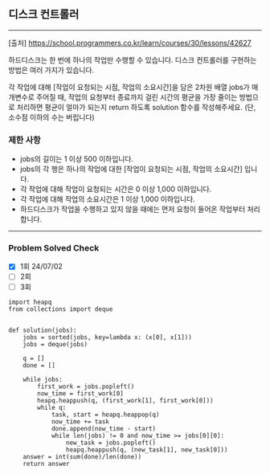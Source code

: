 ## 디스크 컨트롤러

---

[출처] https://school.programmers.co.kr/learn/courses/30/lessons/42627

하드디스크는 한 번에 하나의 작업만 수행할 수 있습니다. 디스크 컨트롤러를 구현하는 방법은 여러 가지가 있습니다. 

각 작업에 대해 [작업이 요청되는 시점, 작업의 소요시간]을 담은 2차원 배열 jobs가 매개변수로 주어질 때, 
작업의 요청부터 종료까지 걸린 시간의 평균을 가장 줄이는 방법으로 처리하면 
평균이 얼마가 되는지 return 하도록 solution 함수를 작성해주세요. (단, 소수점 이하의 수는 버립니다)

### 제한 사항

- jobs의 길이는 1 이상 500 이하입니다.
- jobs의 각 행은 하나의 작업에 대한 [작업이 요청되는 시점, 작업의 소요시간] 입니다.
- 각 작업에 대해 작업이 요청되는 시간은 0 이상 1,000 이하입니다.
- 각 작업에 대해 작업의 소요시간은 1 이상 1,000 이하입니다.
- 하드디스크가 작업을 수행하고 있지 않을 때에는 먼저 요청이 들어온 작업부터 처리합니다.

---
### Problem Solved Check
- [x] 1회 24/07/02 
- [ ] 2회
- [ ] 3회
~~~
import heapq
from collections import deque


def solution(jobs):
    jobs = sorted(jobs, key=lambda x: (x[0], x[1]))
    jobs = deque(jobs)

    q = []
    done = []

    while jobs:
        first_work = jobs.popleft()
        now_time = first_work[0]
        heapq.heappush(q, (first_work[1], first_work[0]))
        while q:
            task, start = heapq.heappop(q)
            now_time += task
            done.append(now_time - start)
            while len(jobs) != 0 and now_time >= jobs[0][0]:
                new_task = jobs.popleft()
                heapq.heappush(q, (new_task[1], new_task[0]))
    answer = int(sum(done)/len(done))
    return answer
    
~~~
